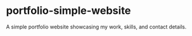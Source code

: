 # portfolio-simple-website
A simple portfolio website showcasing my work, skills, and contact details.
